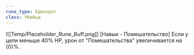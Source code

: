 ```yaml
---
rune_type: Единорог
class: Убийца
---
```

![[Temp/Placeholder_Rune_Buff.png]]
[Навык - Помешательство] Если у цели меньше 40% HP, урон от "Помешательства" увеличивается на {0}%.
